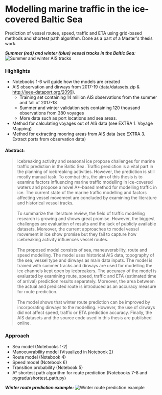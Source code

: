 # Modelling marine traffic in the ice-covered Baltic Sea
Prediction of vessel routes, speed, traffic and ETA using grid-based methods and shortest path algorithm. Done as a part of a Master's thesis work. 

**_Summer (red) and winter (blue) vessel tracks in the Baltic Sea:_**
![Summer and winter AIS tracks](https://raw.githubusercontent.com/hakola/marine-traffic-modelling/master/figs/balticsea_ais.png)

### Highlights
* Notebooks 1-6 will guide how the models are created
* AIS observation and dirways from 2017-19 (data/datasets.zip & http://ieee-dataport.org/2099).
    *  Training set containing 14 million AIS observations from the summer and fall of 2017-18
    *  Summer and winter validation sets containing 120 thousand observations from 380 voyages
    *  More data such as port locations and sea areas.   
* Method for calculating voyages out of AIS data (see EXTRA 1. Voyage Mapping)
* Method for extracting mooring areas from AIS data (see EXTRA 3. Extract ports from observation data)

#### Abstract:
> Icebreaking activity and seasonal ice propose challenges for marine traffic prediction in the Baltic Sea. Traffic prediction is a vital part in the planning of icebreaking activities. However, the prediction is still mostly manual task. To combat this, the aim of this thesis is to examine factors influencing marine traffic modelling in ice-covered waters and propose a novel A*-based method for modelling traffic in ice. The current state of the marine traffic modelling and factors affecting vessel movement are concluded by examining the literature and historical vessel tracks.
><br/><br/>
>To summarize the literature review, the field of traffic modelling research is growing and shows great promise. However, the biggest challenges are evaluation of results and the lack of publicly available datasets. Moreover, the current approaches to model vessel movement in ice show promise but they fail to capture how icebreaking activity influences vessel routes.
><br/><br/>
> The proposed model consists of sea, maneuverability, route and speed modelling. The model uses historical AIS data, topography of the sea, vessel type and dirways as main data inputs. The model is trained with summer tracks and dirways are used for modelling the ice channels kept open by icebreakers. The accuracy of the model is evaluated by examining route, speed, traffic and ETA (estimated time of arrival) prediction results separately. Moreover, the area between the actual and predicted route is introduced as an accuracy measure for route prediction. 
><br/><br/>
>The model shows that winter route prediction can be improved by incorporating dirways to the modelling. However, the use of dirways did not affect speed, traffic or ETA prediction accuracy. Finally, the AIS datasets and the source code used in this thesis are published online.


### Approach
* Sea model (Notebooks 1-2)
* Manoeuvrability model (Visualized in Notebook 2)
* Route model (Notebook 4)
* Speed model (Notebook 6)
* Transition probability (Notebook 5)
* A* shortest path algorithm for route prediction (Notebooks 7-8 and pygradu/shortest_path.py)

**_Winter route prediction example:_**
![Winter route prediction example](https://raw.githubusercontent.com/hakola/marine-traffic-modelling/master/figs/winter_route_prediction_example.png)


